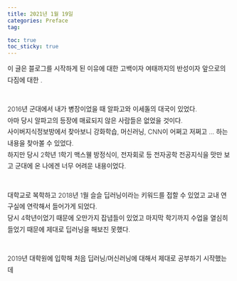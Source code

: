 ```yaml
---
title: 2021년 1월 19일
categories: Preface
tag: 

toc: true
toc_sticky: true
---
```


<div style="font-size: 0.9rem; font-weight:300; line-height: 1.6rem;">
이 글은 블로그를 시작하게 된 이유에 대한 고백이자 여태까지의 반성이자 앞으로의 다짐에 대한 .
<br><br>
  
2016년 군대에서 내가 병장이었을 때 알파고와 이세돌의 대국이 있었다.<br>
아마 당시 알파고의 등장에 매료되지 않은 사람들은 없었을 것이다.<br>
사이버지식정보방에서 찾아보니 강화학습, 머신러닝, CNN이 어쩌고 저쩌고 ... 하는 내용을 찾아볼 수 있었다.<br>
하지만 당시 2학년 1학기 맥스웰 방정식이, 전자회로 등 전자공학 전공지식을 맛만 보고 군대에 온 나에겐 너무 어려운 내용이었다.<br><br>

대학교로 복학하고 2018년 1월 슬슬 딥러닝이라는 키워드를 접할 수 있었고 교내 연구실에 연락해서 들어가게 되었다.<br>
당시 4학년이었기 때문에 오만가지 잡념들이 있었고 마지막 학기까지 수업을 열심히 들었기 때문에 제대로 딥러닝을 해보진 못했다.<br><br>

2019년 대학원에 입학해 처음 딥러닝/머신러닝에 대해서 제대로 공부하기 시작했는데 <br><br>

</div>



